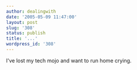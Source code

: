 ```yaml
---
author: dealingwith
date: '2005-05-09 11:47:00'
layout: post
slug: '308'
status: publish
title: '...'
wordpress_id: '308'
---
```


I've lost my tech mojo and want to run home crying.


